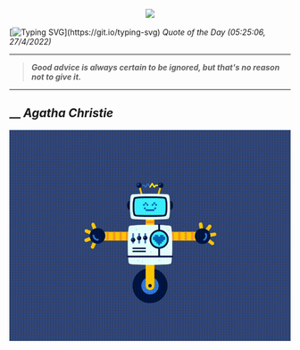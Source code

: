 <p align='center'><img src='https://komarev.com/ghpvc/?username=hungpurdie&label=Total+Vistors&color=brightgreen&style=plastic'></p> 


 [![Typing SVG](https://readme-typing-svg.herokuapp.com?font=Press+Start+2P&color=C2F784&size=35&width=900&height=100&lines=Hello+World%2C+I'm+Hung+!)](https://git.io/typing-svg) 
 _Quote of the Day (05:25:06, 27/4/2022)_
___
>**_Good advice is always certain to be ignored, but that's no reason not to give it._**
___
## __ **_Agatha Christie_** 
<p align="center"><img src="src/assets/images/robot-dancing-dribble.gif"/></p>